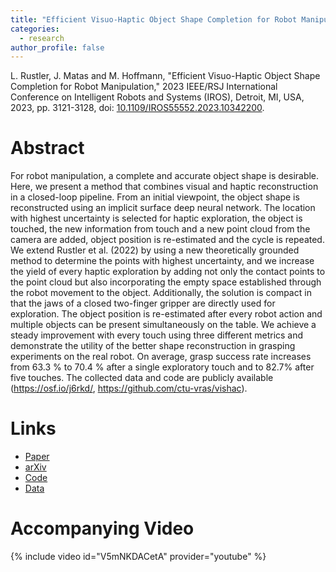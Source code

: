 ```yaml
---
title: "Efficient Visuo-Haptic Object Shape Completion for Robot Manipulation"
categories:
  - research
author_profile: false
---
```


L. Rustler, J. Matas and M. Hoffmann, "Efficient Visuo-Haptic Object Shape Completion for Robot Manipulation," 
2023 IEEE/RSJ International Conference on Intelligent Robots and Systems (IROS), Detroit, MI, USA, 2023, 
pp. 3121-3128, doi: [10.1109/IROS55552.2023.10342200](10.1109/IROS55552.2023.10342200).

# Abstract
For robot manipulation, a complete and accurate object shape is desirable. Here, we present a method that combines 
visual and haptic reconstruction in a closed-loop pipeline. From an initial viewpoint, the object shape is reconstructed
using an implicit surface deep neural network. The location with highest uncertainty is selected for haptic exploration,
the object is touched, the new information from touch and a new point cloud from the camera are added, object position 
is re-estimated and the cycle is repeated. We extend Rustler et al. (2022) by using a new theoretically grounded method
to determine the points with highest uncertainty, and we increase the yield of every haptic exploration by adding not
only the contact points to the point cloud but also incorporating the empty space established through the robot movement
to the object. Additionally, the solution is compact in that the jaws of a closed two-finger gripper are directly used 
for exploration. The object position is re-estimated after every robot action and multiple objects can be present 
simultaneously on the table. We achieve a steady improvement with every touch using three different metrics and 
demonstrate the utility of the better shape reconstruction in grasping experiments on the real robot. On average, 
grasp success rate increases from 63.3 % to 70.4 % after a single exploratory touch and to 82.7% after five touches. 
The collected data and code are publicly available (https://osf.io/j6rkd/, https://github.com/ctu-vras/vishac).

# Links
- [Paper](https://ieeexplore.ieee.org/document/10342200)
- [arXiv](https://arxiv.org/abs/2303.04700)
- [Code](https://github.com/ctu-vras/vishac)
- [Data](https://osf.io/j6rkd/)

# Accompanying Video
{% include video id="V5mNKDACetA" provider="youtube" %}
